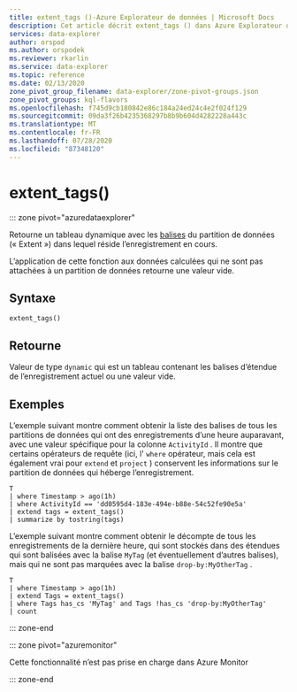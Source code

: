 ```yaml
---
title: extent_tags ()-Azure Explorateur de données | Microsoft Docs
description: Cet article décrit extent_tags () dans Azure Explorateur de données.
services: data-explorer
author: orspod
ms.author: orspodek
ms.reviewer: rkarlin
ms.service: data-explorer
ms.topic: reference
ms.date: 02/13/2020
zone_pivot_group_filename: data-explorer/zone-pivot-groups.json
zone_pivot_groups: kql-flavors
ms.openlocfilehash: f745d9cb180842e86c184a24ed24c4e2f024f129
ms.sourcegitcommit: 09da3f26b4235368297b8b9b604d4282228a443c
ms.translationtype: MT
ms.contentlocale: fr-FR
ms.lasthandoff: 07/28/2020
ms.locfileid: "87348120"
---
```

# <a name="extent_tags"></a>extent_tags()

::: zone pivot="azuredataexplorer"

Retourne un tableau dynamique avec les [balises](../management/extents-overview.md#extent-tagging) du partition de données (« Extent ») dans lequel réside l’enregistrement en cours. 

L’application de cette fonction aux données calculées qui ne sont pas attachées à un partition de données retourne une valeur vide.

## <a name="syntax"></a>Syntaxe

`extent_tags()`

## <a name="returns"></a>Retourne

Valeur de type `dynamic` qui est un tableau contenant les balises d’étendue de l’enregistrement actuel ou une valeur vide.

## <a name="examples"></a>Exemples

L’exemple suivant montre comment obtenir la liste des balises de tous les partitions de données qui ont des enregistrements d’une heure auparavant, avec une valeur spécifique pour la colonne `ActivityId` . Il montre que certains opérateurs de requête (ici, l' `where` opérateur, mais cela est également vrai pour `extend` et `project` ) conservent les informations sur le partition de données qui héberge l’enregistrement.

```kusto
T
| where Timestamp > ago(1h)
| where ActivityId == 'dd0595d4-183e-494e-b88e-54c52fe90e5a'
| extend tags = extent_tags()
| summarize by tostring(tags)
```

L’exemple suivant montre comment obtenir le décompte de tous les enregistrements de la dernière heure, qui sont stockés dans des étendues qui sont balisées avec la balise `MyTag` (et éventuellement d’autres balises), mais qui ne sont pas marquées avec la balise `drop-by:MyOtherTag` .

```kusto
T
| where Timestamp > ago(1h)
| extend Tags = extent_tags()
| where Tags has_cs 'MyTag' and Tags !has_cs 'drop-by:MyOtherTag'
| count
```

::: zone-end

::: zone pivot="azuremonitor"

Cette fonctionnalité n’est pas prise en charge dans Azure Monitor

::: zone-end
